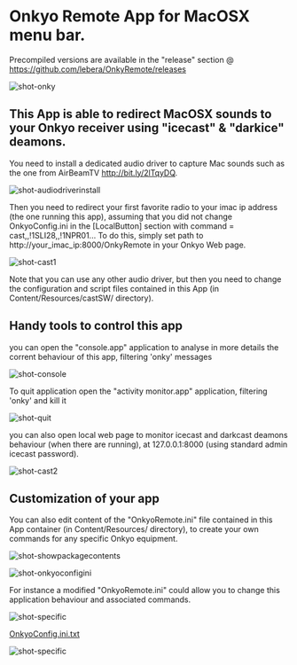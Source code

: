 # Onkyo Remote App for MacOSX menu bar.

Precompiled versions are available in the "release" section @ https://github.com/lebera/OnkyRemote/releases

![shot-onky](https://user-images.githubusercontent.com/36587077/36996223-8409cb9a-20b6-11e8-846d-71fe6d41314a.jpg)


## This App is able to redirect MacOSX sounds to your Onkyo receiver using "icecast" & "darkice" deamons.

You need to install a dedicated audio driver to capture Mac sounds such as the one from AirBeamTV http://bit.ly/2lTqyDQ.

![shot-audiodriverinstall](https://user-images.githubusercontent.com/36587077/36996539-60277834-20b7-11e8-901e-f0f964d2253d.jpg)

Then you need to redirect your first favorite radio to your imac ip address (the one running this app), assuming that you did not change OnkyoConfig.ini in the [LocalButton] section with command = cast,,!1SLI28,,!1NPR01... To do this, simply set path to http://your_imac_ip:8000/OnkyRemote in your Onkyo Web page.

![shot-cast1](https://user-images.githubusercontent.com/36587077/36996756-dc7aca80-20b7-11e8-9cfc-3ea32e1d560b.jpg)

Note that you can use any other audio driver, but then you need to change the configuration and script files contained in this App (in Content/Resources/castSW/ directory).

## Handy tools to control this app

you can open the "console.app" application to analyse in more details the corrent behaviour of this app, filtering 'onky' messages

![shot-console](https://user-images.githubusercontent.com/36587077/36997242-4a96ca36-20b9-11e8-997b-aab39df68786.jpg)


To quit application open the "activity monitor.app" application, filtering 'onky' and kill it

![shot-quit](https://user-images.githubusercontent.com/36587077/37016075-c1b913de-210a-11e8-9ac7-b73c77ef22ae.jpg)


you can also open local web page to monitor icecast and darkcast deamons behaviour (when there are running), at 127.0.0.1:8000 (using standard admin icecast password).

![shot-cast2](https://user-images.githubusercontent.com/36587077/36997275-5de221ee-20b9-11e8-8dd1-4c489cf97dcb.jpg)


## Customization of your app

You can also edit content of the "OnkyoRemote.ini" file contained in this App container (in Content/Resources/ directory), to create your own commands for any specific Onkyo equipment.

![shot-showpackagecontents](https://user-images.githubusercontent.com/36587077/36996473-3b5cc4c8-20b7-11e8-839b-a06940ed8a94.jpg)

![shot-onkyoconfigini](https://user-images.githubusercontent.com/36587077/36996618-85776c3e-20b7-11e8-924f-d37d71eb564f.jpg)

For instance a modified "OnkyoRemote.ini" could allow you to change this application behaviour and associated commands.

![shot-specific](https://user-images.githubusercontent.com/36587077/37123020-03f902d2-2263-11e8-84e6-fec428d372e0.jpg)

[OnkyoConfig.ini.txt](https://github.com/lebera/OnkyRemote/files/1791197/OnkyoConfig.ini.txt)

![shot-specific](https://user-images.githubusercontent.com/36587077/36997327-989c49b8-20b9-11e8-8be0-7e301ad55614.jpg)

